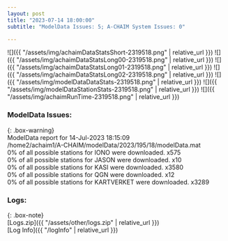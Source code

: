 ```yaml
---
layout: post
title: "2023-07-14 18:00:00"
subtitle: "ModelData Issues: 5; A-CHAIM System Issues: 0"

---
```


![]({{ "/assets/img/achaimDataStatsShort-2319518.png" | relative_url }})
![]({{ "/assets/img/achaimDataStatsLong00-2319518.png" | relative_url }})
![]({{ "/assets/img/achaimDataStatsLong01-2319518.png" | relative_url }})
![]({{ "/assets/img/achaimDataStatsLong02-2319518.png" | relative_url }})
![]({{ "/assets/img/modelDataDataStats-2319518.png" | relative_url }})
![]({{ "/assets/img/modelDataStationStats-2319518.png" | relative_url }})
![]({{ "/assets/img/achaimRunTime-2319518.png" | relative_url }})


### ModelData Issues:  
  
{: .box-warning}  
 ModelData report for 14-Jul-2023 18:15:09   
 /home2/achaim1/A-CHAIM/modelData/2023/195/18/modelData.mat   
 0% of all possible stations for IONO were downloaded. x575   
 0% of all possible stations for JASON were downloaded. x10   
 0% of all possible stations for KASI were downloaded. x3580   
 0% of all possible stations for QGN were downloaded. x12   
 0% of all possible stations for KARTVERKET were downloaded. x3289   
  


### Logs:  
  
{: .box-note}  
[Logs.zip]({{ "/assets/other/logs.zip" | relative_url }})  
[Log Info]({{ "/logInfo" | relative_url }})  
